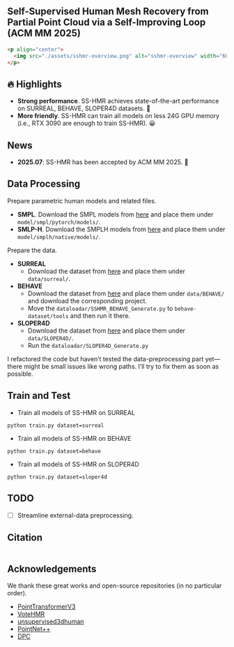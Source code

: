 ### <div align="center">

## Self-Supervised Human Mesh Recovery from Partial Point Cloud via a Self-Improving Loop (ACM MM 2025)

```markdown
<p align="center">
  <img src="./assets/sshmr-overview.png" alt="sshmr-overview" width="60%">
</p>
```

</div>

## 🔥 Highlights

* **Strong performance**. SS-HMR achieves state-of-the-art performance on SURREAL, BEHAVE, SLOPER4D datasets. 💪
* **More friendly**. SS-HMR can train all models on less 24G GPU memory (i.e., RTX 3090 are enough to train SS-HMR). 😀

## News
* **2025.07**: SS-HMR has been accepted by ACM MM 2025. 🎉


## Data **Processing**
Prepare parametric human models and related files.

* **SMPL**. Download the SMPL models from [here](https://smpl.is.tue.mpg.de/) and place them under `model/smpl/pytorch/models/`.
* **SMLP-H**. Download the SMPLH models from [here](https://mano.is.tue.mpg.de/) and place them under `model/smplh/native/models/`.

Prepare the data.

* **SURREAL**
  * Download the dataset from [here](https://github.com/gulvarol/surreal) and place them under `data/surreal/`.
* **BEHAVE**
  * Download the dataset from [here](https://github.com/xiexh20/behave-dataset) and place them under `data/BEHAVE/` and download the corresponding project.
  * Move the `dataloadar/SSHMR_BEHAVE_Generate.py` to `behave-dataset/tools` and then run it there.
* **SLOPER4D**
  * Download the dataset from [here](https://github.com/climbingdaily/SLOPER4D) and place them under `data/SLOPER4D/`.
  * Run the `dataloadar/SLOPER4D_Generate.py`

I refactored the code but haven’t tested the data-preprocessing part yet—there might be small issues like wrong paths. I’ll try to fix them as soon as possible.


## Train and Test
* Train all models of SS-HMR on SURREAL
```shell script
python train.py dataset=surreal
```

* Train all models of SS-HMR on BEHAVE
```shell script
python train.py dataset=behave
```

* Train all models of SS-HMR on SLOPER4D
```shell script
python train.py dataset=sloper4d
```

## TODO
- [ ] Streamline external-data preprocessing.

## Citation
```

```

## Acknowledgements
We thank these great works and open-source repositories (in no particular order).

- [PointTransformerV3](https://github.com/Pointcept/https://github.com/Pointcept/PointTransformerV3) 
- [VoteHMR](https://github.com/hanabi7/VoteHMR) 
- [unsupervised3dhuman](https://github.com/wangsen1312/unsupervised3dhuman) 
- [PointNet++](https://github.com/charlesq34/pointnet2) 
- [DPC](https://github.com/dvirginz/DPC)

